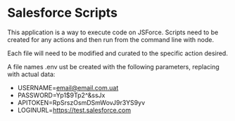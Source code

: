 # Salesforce Scripts

This application is a way to execute code on JSForce.  Scripts need to be created for any actions and then run from the command line with node.

Each file will need to be modified and curated to the specific action desired.

A file names .env ust be created with the following parameters, replacing with actual data:

* USERNAME=email@email.com.uat
* PASSWORD=Yp1$9Tp2^&ssJx
* APITOKEN=RpSrszOsmDSmWovJ9r3YS9yv
* LOGINURL=https://test.salesforce.com
